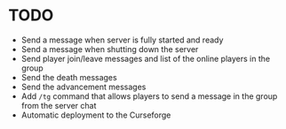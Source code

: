 # TODO

- Send a message when server is fully started and ready
- Send a message when shutting down the server
- Send player join/leave messages and list of the online players in the group
- Send the death messages
- Send the advancement messages
- Add `/tg` command that allows players to send a message in the group from the server chat
- Automatic deployment to the Curseforge
